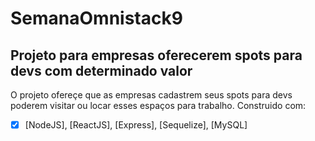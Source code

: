 # SemanaOmnistack9
## Projeto para empresas oferecerem spots para devs com determinado valor
O projeto ofereçe que as empresas cadastrem seus spots para devs poderem visitar ou locar esses espaços para trabalho.
Construido com:
- [x] [NodeJS], [ReactJS], [Express], [Sequelize], [MySQL]
